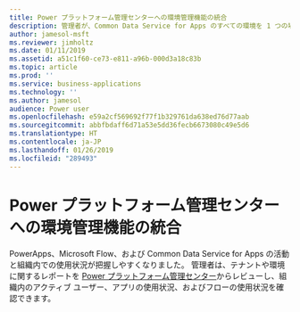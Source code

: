 ```yaml
---
title: Power プラットフォーム管理センターへの環境管理機能の統合
description: 管理者が、Common Data Service for Apps のすべての環境を 1 つの場所からプロビジョニングし、監視し、管理できるようになります
author: jamesol-msft
ms.reviewer: jimholtz
ms.date: 01/11/2019
ms.assetid: a51c1f60-ce73-e811-a96b-000d3a18c83b
ms.topic: article
ms.prod: ''
ms.service: business-applications
ms.technology: ''
ms.author: jamesol
audience: Power user
ms.openlocfilehash: e59a2cf569692f77f1b329761da638ed76d77aab
ms.sourcegitcommit: abbfbdaff6d71a53e5dd36fecb6673080c49e5d6
ms.translationtype: HT
ms.contentlocale: ja-JP
ms.lasthandoff: 01/26/2019
ms.locfileid: "289493"
---
```

# <a name="unified-environment-administration-from-power-platform-admin-center"></a>Power プラットフォーム管理センターへの環境管理機能の統合




PowerApps、Microsoft Flow、および Common Data Service for Apps の活動と組織内での使用状況が把握しやすくなりました。 管理者は、テナントや環境に関するレポートを [Power プラットフォーム管理センター](https://go.microsoft.com/fwlink/?linkid=875536)からレビューし、組織内のアクティブ ユーザー、アプリの使用状況、およびフローの使用状況を確認できます。
